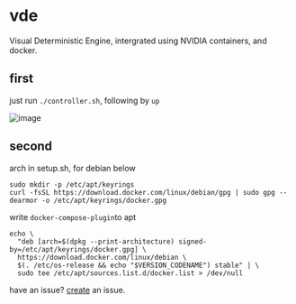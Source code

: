 # vde
Visual Deterministic Engine, intergrated using NVIDIA containers, and docker.

## first
just run
```./controller.sh```, following by ```up```

![image](https://raw.githubusercontent.com/nullcel/vde/refs/heads/main/docs/controllerscreen.jpg)

## second
arch in setup.sh, for debian below
```
sudo mkdir -p /etc/apt/keyrings
curl -fsSL https://download.docker.com/linux/debian/gpg | sudo gpg --dearmor -o /etc/apt/keyrings/docker.gpg
```
write `docker-compose-plugin`to apt
```
echo \
  "deb [arch=$(dpkg --print-architecture) signed-by=/etc/apt/keyrings/docker.gpg] \
  https://download.docker.com/linux/debian \
  $(. /etc/os-release && echo "$VERSION_CODENAME") stable" | \
  sudo tee /etc/apt/sources.list.d/docker.list > /dev/null
```

have an issue? [create](https://github.com/nullcel/vde/issues) an issue.
